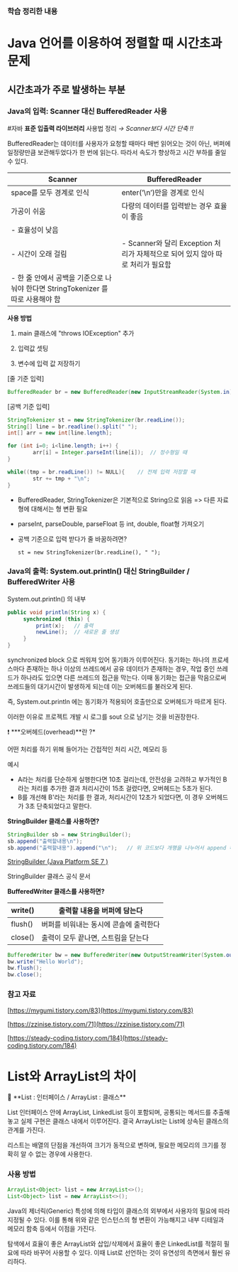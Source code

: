### 학습 정리한 내용
# Java 언어를 이용하여 정렬할 때 시간초과 문제

## 시간초과가 주로 발생하는 부분

### Java의 입력: Scanner 대신 BufferedReader 사용

#자바 **표준 입출력 라이브러리** 사용법 정리 *→ Scanner보다 시간 단축 !!*

BufferedReader는 데이터를 사용자가 요청할 때마다 매번 읽어오는 것이 아닌, 버퍼에 일정량만큼 보관해두었다가 한 번에 읽는다. 따라서 속도가 향상하고 시간 부하를 줄일 수 있다. 

| Scanner | BufferedReader |
| --- | --- |
| space를 모두 경계로 인식 | enter(’\n’)만을 경계로 인식 |
| 가공이 쉬움 | 다량의 데이터를 입력받는 경우 효율이 좋음 |
| - 효율성이 낮음
- 시간이 오래 걸림 | - Scanner와 달리 Exception 처리가 자체적으로 되어 있지 않아 따로 처리가 필요함
- 한 줄 안에서 공백을 기준으로 나눠야 한다면 StringTokenizer 를 따로 사용해야 함 |

**사용 방법**

1. main 클래스에 "throws IOException" 추가

2. 입력값 셋팅

3. 변수에 입력 값 저장하기

[줄 기준 입력]

```java
BufferedReader br = new BufferedReader(new InputStreamReader(System.in)); -> 라이브러리 가져오기
```

[공백 기준 입력]

```java
StringTokenizer st = new StringTokenizer(br.readLine());
String[] line = br.readline().split(" ");
int[] arr = new int[line.length];

for (int i=0; i<line.length; i++) {
		arr[i] = Integer.parseInt(line[i]);  // 정수형일 때
}

while((tmp = br.readLine()) != NULL){    // 전체 입력 저장할 때
		str += tmp + "\n";
}
```

- BufferedReader, StringTokenizer은 기본적으로 String으로 읽음 => 다른 자료형에 대해서는 형 변환 필요
- parseInt, parseDouble, parseFloat 등  int, double, float형 가져오기
- 공백 기준으로 입력 받다가 줄 바꿈하려면?
    
    `st = new StringTokenizer(br.readLine(), " ");`
    

### Java의 출력: System.out.println() 대신 StringBuilder / BufferedWriter 사용

System.out.println() 의 내부

```java
public void println(String x) {
     synchronized (this) {
         print(x);   // 출력
         newLine();  // 새로운 줄 생성
     }
}
```

synchronized block 으로 씌워져 있어 동기화가 이루어진다. 동기화는 하나의 프로세스마다 존재하는 하나 이상의 쓰레드에서 공유 데이터가 존재하는 경우, 작업 중인 쓰레드가 하나라도 있으면 다른 쓰레드의 접근을 막는다. 이때 동기화는 접근을 막음으로써 쓰레드들의 대기시간이 발생하게 되는데 이는 오버헤드를 불러오게 된다. 

즉, System.out.println 에는 동기화가 적용되어 호출만으로 오버헤드가 따르게 된다. 

이러한 이유로 프로젝트 개발 시 로그를 sout 으로 남기는 것을 비권장한다.

<aside>
❗ ***오버헤드(overhead)**란 ?*

어떤 처리를 하기 위해 들어가는 간접적인 처리 시간, 메모리 등

예시

- A라는 처리를 단순하게 실행한다면 10초 걸리는데, 안전성을 고려하고 부가적인 B라는 처리를 추가한 결과 처리시간이 15초 걸렸다면, 오버헤드는 5초가 된다.
- B를 개선해 B'라는 처리를 한 결과, 처리시간이 12초가 되었다면, 이 경우 오버헤드가 3초 단축되었다고 말한다.
</aside>

**StringBuilder 클래스를 사용하면?**

```java
StringBuilder sb = new StringBuilder();
sb.append("출력할내용\n");
sb.append("출력할내용").append("\n");   // 위 코드보다 개행을 나누어서 append 하는 것이 시간적으로 더 빠르다
```

[StringBuilder (Java Platform SE 7 )](https://docs.oracle.com/javase/7/docs/api/java/lang/StringBuilder.html)

StringBuilder 클래스 공식 문서

**BufferedWriter 클래스를 사용하면?**

| write() | 출력할 내용을 버퍼에 담는다 |
| --- | --- |
| flush() | 버퍼를 비워내는 동시에 콘솔에 출력한다 |
| close() | 출력이 모두 끝나면, 스트림을 닫는다 |

```java
BufferedWriter bw = new BufferedWriter(new OutputStreamWriter(System.out));  // IOException 예외처리 필요
bw.write("Hello World");
bw.flush();
bw.close();
```

### 참고 자료

[https://mygumi.tistory.com/83](https://mygumi.tistory.com/83)

[https://zzinise.tistory.com/71](https://zzinise.tistory.com/71)

[https://steady-coding.tistory.com/184](https://steady-coding.tistory.com/184)

# List와 ArrayList의 차이
<aside>
💬 **List : 인터페이스 / ArrayList : 클래스**

</aside>

List 인터페이스 안에 ArrayList, LinkedList 등이 포함되며, 공통되는 메서드를 추출해놓고 실제 구현은 클래스 내에서 이루어진다. 결국 ArrayList는 List에 상속된 클래스의 관계를 가진다.

리스트는 배열의 단점을 개선하여 크기가 동적으로 변하며, 필요한 메모리의 크기를 정확히 알 수 없는 경우에 사용한다. 

### 사용 방법

```java
ArrayList<Object> list = new ArrayList<>();
List<Object> list = new ArrayList<>();
```

Java의 제너릭(Generic) 특성에 의해 타입이 클래스의 외부에서 사용자의 필요에 따라 지정될 수 있다. 이를 통해 위와 같은 인스턴스의 형 변환이 가능해지고 내부 디테일과 메모리 함축 등에서 이점을 가진다. 

탐색에서 효율이 좋은 ArrayList와 삽입/삭제에서 효율이 좋은 LinkedList를 적절히 필요에 따라 바꾸어 사용할 수 있다. 이때 List로 선언하는 것이 유연성의 측면에서 훨씬 유리하다.
